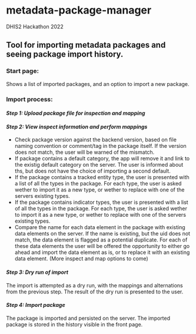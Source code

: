 # metadata-package-manager
DHIS2 Hackathon 2022

## Tool for importing metadata packages and seeing package import history. 

### Start page:
Shows a list of imported packages, and an option to import a new package.

### Import process:
#### *Step 1: Upload package file for inspection and mapping*
#### *Step 2: View inspect information and perform mappings*
- Check package version against the backend version, based on file naming convention or comment/tag in the package itself. If the version does not match, the user will be warned of the mismatch.
- If package contains a default category, the app will remove it and link to the existig default category on the server. The user is informed about ths, but does not have the choice of importing a second default.
- If the package contains a tracked entity type, the user is presented with a list of all the types in the package. For each type, the user is asked wether to import it as a new type, or wether to replace with one of the servers existing types.
- If the package contains indicator types, the user is presented with a list of all the types in the package. For each type, the user is asked wether to import it as a new type, or wether to replace with one of the servers existing types.
- Compare the name for each data element in the package with existing data elements on the server. If the name is existing, but the uid does not match, the data element is flagged as a potential duplicate. For each of these data elements the user will be offered the opportunity to either go ahead and import the data element as is, or to replace it with an existing data element.
(More inspect and map options to come)
#### *Step 3: Dry run of import*
The import is attempted as a dry run, with the mappings and alternations from the previous step. The result of the dry run is presented to the user.
#### *Step 4: Import package*
The package is imported and persisted on the server. The imported package is stored in the history visible in the front page.
